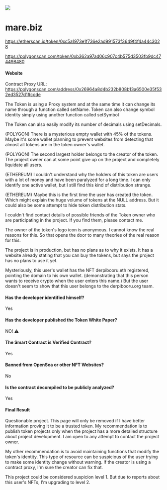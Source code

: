 <img src="https://github.com/JasminDreasond/Brony-Crypto-Scammers/blob/main/projects/mare.biz/img.png?raw=true">

# mare.biz

https://etherscan.io/token/0xc5a1973e1f736e2ad991573f3649f4f4a44c3028

https://polygonscan.com/token/0xb362a97ad06c907c4b575d3503fb9dc474498480

#### Website

Contract Proxy URL: https://polygonscan.com/address/0x26964a8d4b232b808b13a6500e35f532ed3527d1#code

The Token is using a Proxy system and at the same time it can change its name through a function called setName. Token can also change symbol identity simply using another function called setSymbol

The Token can also easily modify its number of decimals using setDecimals.

(POLYGON) There is a mysterious empty wallet with 45% of the tokens. Maybe it's some wallet planning to prevent websites from detecting that almost all tokens are in the token owner's wallet.

(POLYGON) The second largest holder belongs to the creator of the token. The project owner can at some point give up on the project and completely liquidate all users. 

(ETHEREUM) I couldn't understand why the holders of this token are users with a lot of money and have been paralyzed for a long time. I can only identify one active wallet, but I still find this kind of distribution strange.

(ETHEREUM)
Maybe this is the first time the user has created the token. Which might explain the huge volume of tokens at the NULL address. But it could also be some attempt to hide token distribution stats.

I couldn't find contact details of possible friends of the Token owner who are participating in the project. If you find them, please contact me.

The owner of the token's logo icon is anonymous. I cannot know the real reasons for this. So that opens the door to many theories of the real reason for this.

The project is in production, but has no plans as to why it exists. It has a website already stating that you can buy the tokens, but says the project has no plans to use it yet.

Mysteriously, this user's wallet has the NFT derpibooru.eth registered, pointing the domain to his own wallet. (demonstrating that this person wants to receive crypto when the user enters this name.) But the user doesn't seem to show that this user belongs to the derpibooru.org team.



#### Has the developer identified himself?

Yes

#### Has the developer published the Token White Paper?

NO! ⚠️

#### The Smart Contract is Verified Contract?

Yes

#### Banned from OpenSea or other NFT Websites?

No

#### Is the contract decompiled to be publicly analyzed?

Yes

#### Final Result

Questionable project. This page will only be removed if I have better information proving it to be a trusted token. My recommendation is to publish token projects only when the project has a more detailed structure about project development. I am open to any attempt to contact the project owner.

My other recommendation is to avoid maintaining functions that modify the token's identity. 
This type of resource can be suspicious of the user trying to make some identity change without warning. If the creator is using a contract proxy, I'm sure the creator can fix that.

This project could be considered suspicion level 1. But due to reports about this user's NFTs, I'm upgrading to level 2.